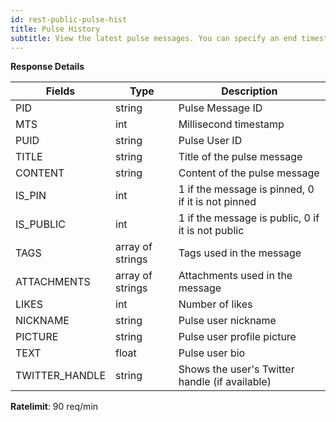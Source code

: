 ```yaml
---
id: rest-public-pulse-hist
title: Pulse History
subtitle: View the latest pulse messages. You can specify an end timestamp to view older messages.
---
```


**Response Details**

Fields | Type | Description
--- | --- | ---
PID|  string | Pulse Message ID
MTS  |  int  |  Millisecond timestamp
PUID|  string | Pulse User ID
TITLE|  string | Title of the pulse message
CONTENT|  string | Content of the pulse message
IS_PIN|  int| 1 if the message is pinned, 0 if it is not pinned
IS_PUBLIC|  int| 1 if the message is public, 0 if it is not public
TAGS| array of strings | Tags used in the message
ATTACHMENTS| array of strings | Attachments used in the message
LIKES |  int  |  Number of likes
NICKNAME | string | Pulse user nickname
PICTURE | string| Pulse user profile picture
TEXT|  float  | Pulse user bio
TWITTER_HANDLE | string | Shows the user's Twitter handle (if available)

**Ratelimit**: 90 req/min
